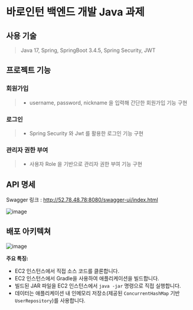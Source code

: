 # 바로인턴 백엔드 개발 Java 과제

## 사용 기술
> Java 17, Spring, SpringBoot 3.4.5, Spring Security, JWT

## 프로젝트 기능

### 회원가입
> * username, password, nickname 을 입력해 간단한 회원가입 기능 구현

### 로그인
> * Spring Security 와 Jwt 를 활용한 로그인 기능 구현

### 관리자 권한 부여
> * 사용자 Role 을 기반으로 관리자 권한 부여 기능 구현

## API 명세
Swagger 링크 : http://52.78.48.78:8080/swagger-ui/index.html

![image](https://github.com/user-attachments/assets/d45a55aa-85f1-460b-91f2-b54b3f08261b)

## 배포 아키텍쳐
![image](https://github.com/user-attachments/assets/01852757-e5ba-45eb-b3ac-d326f9af39db)


**주요 특징:**
* EC2 인스턴스에서 직접 소스 코드를 클론합니다.
* EC2 인스턴스에서 Gradle을 사용하여 애플리케이션을 빌드합니다.
* 빌드된 JAR 파일을 EC2 인스턴스에서 `java -jar` 명령으로 직접 실행합니다.
* 데이터는 애플리케이션 내 인메모리 저장소(제공된 `ConcurrentHashMap` 기반 `UserRepository`)를 사용합니다.




